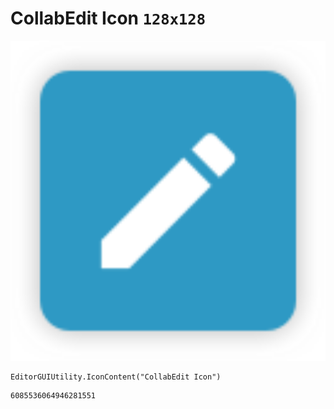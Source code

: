 # CollabEdit Icon `128x128`
<img src="/img/CollabEdit%20Icon.png" width=512 height=512>

``` CSharp
EditorGUIUtility.IconContent("CollabEdit Icon")
```
```
6085536064946281551
```
